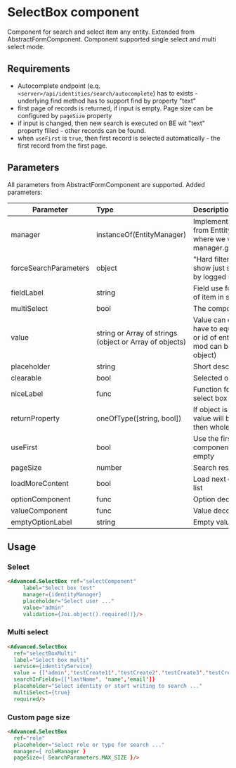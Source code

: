 # SelectBox component

Component for search and select item any entity. Extended from AbstractFormComponent.
Component supported single select and multi select mode.

## Requirements

- Autocomplete endpoint (e.q. ``<server>/api/identities/search/autocomplete``) has to exists - underlying find method has to support find by property "text"
- first page of records is returned, if input is empty. Page size can be configured by ``pageSize`` property
- if input is changed, then new search is executed on BE wit "text" property filled - other records can be found.
- when ``useFirst`` is ``true``, then first record is selected automatically - the first record from the first page.

## Parameters

All parameters from AbstractFormComponent are supported. Added parameters:

| Parameter | Type | Description | Default  |
| --- | :--- | :--- | :--- |
| manager  | instanceOf(EntityManager)   | Implementation of manager (extended from EnttityManager) for entity type where we want search - uses manager.getDefaultSearchParameters()  |  |
| forceSearchParameters | object | "Hard filter" - sometimes is useful show just some data (e.q. data filtered by logged user) |   |
| fieldLabel  | string   | Field use for show string representation of item in select box| 'niceLabel' this is automatic added field from service for item |
| multiSelect | bool   | The component is in multi select mode | false |
| value | string or Array of strings (object or Array of objects)  | Value can contains object (object type have to equals with service entity type) or id of entity in string. In multi select mod can be in value Array (string or object) | |
| placeholder  | string   | Short description for input  |  |
| clearable | bool   | Selected options can be cleared | true |
| niceLabel | func   | Function for transform nice label in select box|  |
| returnProperty | oneOfType([string, bool])  | If object is selected, then this property value will be returned. If value is false, then whole object is returned. | 'id' |
| useFirst | bool | Use the first searched value on component is inited, if selcted value is empty | false |
| pageSize | number | Search results page size | SearchParameters.getDefaultSize() |
| loadMoreContent | bool | Load next options after reached end of list | true
| optionComponent | func | Option decorator | OptionDecorator |
| valueComponent | func | Value decorator | ValueDecorator |
| emptyOptionLabel | string | Empty value label (text) | 'emptyOption.label' localization |


## Usage

### Select
```html
<Advanced.SelectBox ref="selectComponent"
     label="Select box test"
     manager={identityManager}
     placeholder="Select user ..."
     value="admin"
     validation={Joi.object().required()}/>
```

### Multi select

```html
<Advanced.SelectBox
  ref="selectBoxMulti"
  label="Select box multi"
  service={identityService}
  value = {['admin','testCreate11','testCreate2','testCreate3','testCreate4','testCreate5','testCreate6']}
  searchInFields={['lastName', 'name','email']}
  placeholder="Select identity or start writing to search ..."
  multiSelect={true}
  required/>
```

### Custom page size

```html
<Advanced.SelectBox
  ref="role"
  placeholder="Select role or type for search ..."
  manager={ roleManager }
  pageSize={ SearchParameters.MAX_SIZE }/>
```
